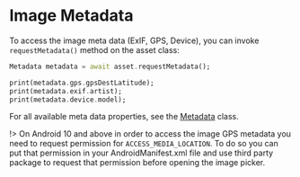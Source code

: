 # Image Metadata

To access the image meta data (ExIF, GPS, Device), you can invoke `requestMetadata()` method on the asset class:

```dart
Metadata metadata = await asset.requestMetadata();

print(metadata.gps.gpsDestLatitude);
print(metadata.exif.artist);
print(metadata.device.model);
```

For all available meta data properties, see the [Metadata](https://pub.dartlang.org/documentation/multiple_image_picker/latest/metadata/Metadata-class.html) class.

!> On Android 10 and above in order to access the image GPS metadata you need to request permission for `ACCESS_MEDIA_LOCATION`. To do so you can put that permission in your AndroidManifest.xml file and use third party package to request that permission before opening the image picker.